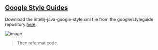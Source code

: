 ## [Google Style Guides](https://google.github.io/styleguide/)

Download the intellij-java-google-style.xml file from the google/styleguide repository [here](https://github.com/google/styleguide/blob/gh-pages/intellij-java-google-style.xml).

![image](https://gist.github.com/assets/22516811/b1ed2534-2252-4897-a3e6-e3388a02f7d6)

> Then reformat code.